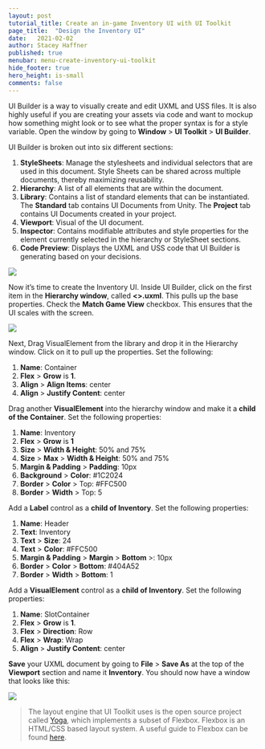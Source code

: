 ```yaml
---
layout: post
tutorial_title: Create an in-game Inventory UI with UI Toolkit
page_title:  "Design the Inventory UI"
date:   2021-02-02
author: Stacey Haffner
published: true
menubar: menu-create-inventory-ui-toolkit
hide_footer: true
hero_height: is-small
comments: false
---
```

UI Builder is a way to visually create and edit UXML and USS files. It is also highly useful if you are creating your assets via code and want to mockup how something might look or to see what the proper syntax is for a style variable. Open the window by going to **Window** > **UI Toolkit** > **UI Builder**.

UI Builder is broken out into six different sections:

1. **StyleSheets**: Manage the stylesheets and individual selectors that are used in this document. Style Sheets can be shared across multiple documents, thereby maximizing reusability.
1. **Hierarchy**: A list of all elements that are within the document. 
1. **Library**: Contains a list of standard elements that can be instantiated. The **Standard** tab contains UI Documents from Unity. The **Project** tab contains UI Documents created in your project.
1. **Viewport**: Visual of the UI document. 
1. **Inspector**: Contains modifiable attributes and style properties for the element currently selected in the hierarchy or StyleSheet sections.
1. **Code Preview**: Displays the UXML and USS code that UI Builder is generating based on your decisions. 

![]({{page.dir}}/images/2-design-ui-builder-overview.png)

Now it’s time to create the Inventory UI. Inside UI Builder, click on the first item in the **Hierarchy window**, called **<<unsaved window>>.uxml**. This pulls up the base properties. Check the **Match Game View** checkbox. This ensures that the UI scales with the screen.

![]({{page.dir}}/images/2-design-match-game-view.png)

Next, Drag VisualElement from the library and drop it in the Hierarchy window. Click on it to pull up the properties. Set the following:

1. **Name**: Container
2. **Flex** > **Grow** is **1**.
3. **Align** > **Align Items**: center
4. **Align** > **Justify Content**: center

Drag another **VisualElement** into the hierarchy window and make it a **child of the Container**. Set the following properties:

1. **Name**: Inventory
2. **Flex** > **Grow** is **1**
2. **Size** > **Width & Height**: 50% and 75%
2. **Size** > **Max** > **Width & Height**: 50% and 75%
2. **Margin & Padding** > **Padding**: 10px
2. **Background** > **Color**: #1C2024
2. **Border** > **Color** > Top: #FFC500
2. **Border** > **Width** > Top: 5

Add a **Label** control as a **child of Inventory**. Set the following properties:

1. **Name**: Header
1. **Text**: Inventory
1. **Text** > **Size**: 24
1. **Text** > **Color**: #FFC500
1. **Margin & Padding** > **Margin** > **Bottom** >: 10px
1. **Border** > **Color** > **Bottom**: #404A52
1. **Border** > **Width** > **Bottom**: 1

Add a **VisualElement** control as a **child of Inventory**. Set the following properties:

1. **Name**: SlotContainer
1. **Flex** > **Grow** is **1**.
1. **Flex** > **Direction**: Row
1. **Flex** > **Wrap**: Wrap
1. **Align** > **Justify Content**:  center

**Save** your UXML document by going to **File** > **Save As** at the top of the **Viewport** section and name it **Inventory**. You should now have a window that looks like this:

![]({{page.dir}}/images/2-design-final.png)

> The layout engine that UI Toolkit uses is the open source project called  [Yoga](https://github.com/facebook/yoga), which implements a subset of Flexbox. Flexbox is an HTML/CSS based layout system. A useful guide to Flexbox can be found [here](https://css-tricks.com/snippets/css/a-guide-to-flexbox/).